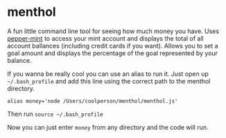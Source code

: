 # menthol
A fun little command line tool for seeing how much money you have. Uses [pepper-mint](https://github.com/dhleong/pepper-mint) to access your mint account and displays the total of all account ballances (including credit cards if you want). Allows you to set a goal amount and displays the percentage of the goal represented by your balance.

If you wanna be really cool you can use an alias to run it. Just open up ` ~/.bash_profile` and add this line using the correct path to the menthol directory.
```
alias money='node /Users/coolperson/menthol/menthol.js'
```
Then run `source ~/.bash_profile`

Now you can just enter `money` from any directory and the code will run.
